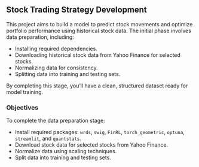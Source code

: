 ## Stock Trading Strategy Development

This project aims to build a model to predict stock movements and optimize portfolio performance using historical stock data. The initial phase involves data preparation, including:

- Installing required dependencies.
- Downloading historical stock data from Yahoo Finance for selected stocks.
- Normalizing data for consistency.
- Splitting data into training and testing sets.

By completing this stage, you’ll have a clean, structured dataset ready for model training.

### Objectives

To complete the data preparation stage:

- Install required packages: `wrds`, `swig`, `FinRL`, `torch_geometric`, `optuna`, `streamlit`, and `quantstats`.
- Download stock data for selected stocks from Yahoo Finance.
- Normalize data using scaling techniques.
- Split data into training and testing sets.
